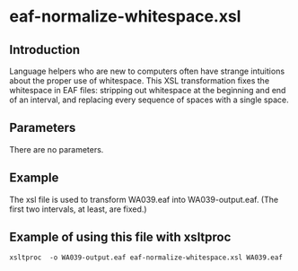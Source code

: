 # eaf-normalize-whitespace.xsl

## Introduction
Language helpers who are new to computers often have strange intuitions about the proper use of whitespace. This XSL transformation fixes the whitespace in EAF files: stripping out whitespace at the beginning and end of an interval, and replacing every sequence of spaces with a single space.

## Parameters
There are no parameters.

## Example
The xsl file is used to transform WA039.eaf into WA039-output.eaf. (The first two intervals, at least, are fixed.)

## Example of using this file with xsltproc
```
xsltproc  -o WA039-output.eaf eaf-normalize-whitespace.xsl WA039.eaf
```